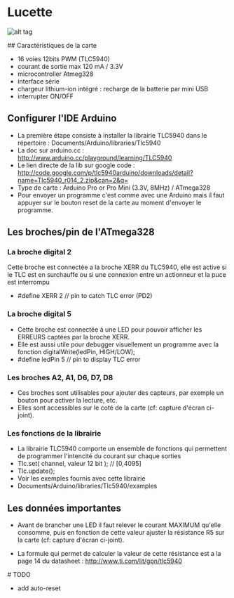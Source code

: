 # Lucette

![alt tag](https://farm8.staticflickr.com/7762/18261111032_ac43080403_z_d.jpg)

## Caractéristiques de la carte
- 16 voies 12bits PWM (TLC5940)
- courant de sortie max 120 mA / 3.3V
- microcontroller Atmeg328
- interface série
- chargeur lithium-ion intégré : recharge de la batterie par mini USB
- interrupter ON/OFF

## Configurer l'IDE Arduino
 - La première étape consiste à installer la librairie TLC5940 dans le répertoire : Documents/Arduino/libraries/Tlc5940
 - La doc sur arduino.cc : http://www.arduino.cc/playground/learning/TLC5940
 - Le lien directe de la lib sur google code : http://code.google.com/p/tlc5940arduino/downloads/detail?name=Tlc5940_r014_2.zip&can=2&q=
 - Type de carte : Arduino Pro or Pro Mini (3.3V, 8MHz) / ATmega328
 - Pour envoyer un programme c'est comme avec une Arduino mais il faut appuyer sur le bouton reset de la carte au moment d'envoyer le programme.

## Les broches/pin de l'ATmega328

### La broche digital 2
Cette broche est connectée a la broche XERR du TLC5940, elle est active si le TLC est en surchauffe ou si une connexion entre un actionneur et la puce est interrompu 
 - #define XERR 2 // pin to catch TLC error (PD2)

### La broche digital 5
 - Cette broche est connectée à une LED pour pouvoir afficher les ERREURS captées par la broche XERR.
 - Elle est aussi utile pour debugger visuellement un programme avec la fonction digitalWrite(ledPin, HIGH/LOW);
 - #define ledPin 5 // pin to display TLC error

### Les broches A2, A1, D6, D7, D8
 - Ces broches sont utilisables pour ajouter des capteurs, par exemple un bouton pour activer la lecture, etc.
 - Elles sont accessibles sur le coté de la carte (cf: capture d'écran ci-joint).

### Les fonctions de la librairie
- La librairie TLC5940 comporte un ensemble de fonctions qui permettent de programmer l'intencité du courant sur chaque sorties
- Tlc.set( channel, valeur 12 bit ); // [0,4095]
- Tlc.update();
- Voir les exemples fournis avec cette librairie
 - Documents/Arduino/libraries/Tlc5940/examples

## Les données importantes
- Avant de brancher une LED il faut relever le courant MAXIMUM qu'elle consomme, puis en fonction de cette valeur ajuster la résistance R5 sur la carte (cf: capture d'écran ci-joint).

- La formule qui permet de calculer la valeur de cette résistance est a la page 14 du datasheet : http://www.ti.com/lit/gpn/tlc5940

# TODO
- add auto-reset
